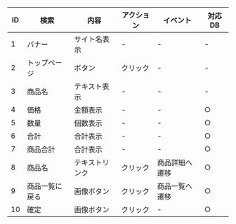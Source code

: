 | ID | 検索 | 内容 | アクション | イベント | 対応DB |
|----|-----|-----|---------|--------|-------|
|1|バナー|サイト名表示|-|-|-|
|2|トップページ|ボタン|クリック|-|-|
|3|商品名|テキスト表示|-|-|-|
|4|価格|金額表示|-|-|○|
|5|数量|個数表示|-|-|○|
|6|合計|合計表示|-|-|○|
|7|商品合計|合計表示|-|-|○|
|8|商品名|テキストリンク|クリック|商品詳細へ遷移|○|
|9|商品一覧に戻る|画像ボタン|クリック|商品一覧へ遷移|○|
|10|確定|画像ボタン|クリック|-|○|
